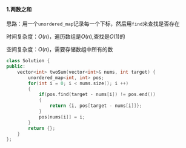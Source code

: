 #### 1.两数之和

思路：用一个`unordered_map`记录每一个下标，然后用`find`来查找是否存在

时间复杂度：$O(n)$，遍历数组是$O(n)$,查找是$O(1)$的

空间复杂度：$O(n)$，需要存储数组中所有的数

```cpp
class Solution {
public:
    vector<int> twoSum(vector<int>& nums, int target) {
        unordered_map<int, int> pos;
        for(int i = 0; i < nums.size(); i ++)
        {
            if(pos.find(target - nums[i]) != pos.end())
            {
                return {i, pos[target - nums[i]]};
            }
            pos[nums[i]] = i;
        }
        return {};
    }
};
```

